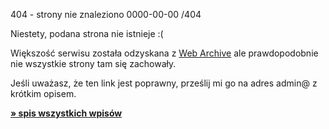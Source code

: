 404 - strony nie znaleziono
0000-00-00
/404

Niestety, podana strona nie istnieje :(

Większość serwisu została odzyskana z [Web Archive](http://archive.org/web/)
ale prawdopodobnie nie wszystkie strony tam się zachowały.

Jeśli uważasz, że ten link jest poprawny, prześlij mi go na adres
admin@ z krótkim opisem.

**[&raquo; spis wszystkich wpisów](/archiwum/)**

